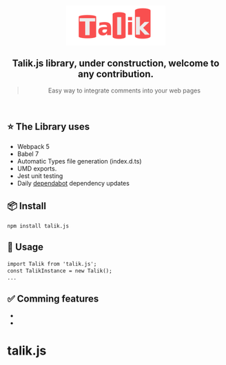 <div align="center">
 <img align="center" width="230" src="./logo.svg" />
  <h2>Talik.js library, under construction,  welcome to any contribution. </h2>
  <blockquote>Easy way to integrate comments into your web pages</blockquote>
  


</div>


<br/>

## ⭐️ The Library uses

- Webpack 5
- Babel 7
- Automatic Types file generation (index.d.ts)
- UMD exports.
- Jest unit testing
- Daily [dependabot](https://dependabot.com) dependency updates

## 📦 Install

```
npm install talik.js
```

## 🚀 Usage
 

```
import Talik from 'talik.js';
const TalikInstance = new Talik();
...
```




## ✅ Comming features

 - 
 -

# talik.js
